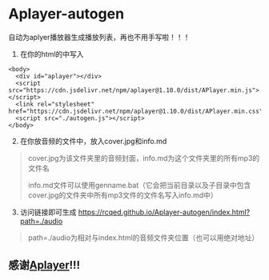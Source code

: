 # Aplayer-autogen
自动为aplyer播放器生成播放列表，再也不用手写啦！！！

1. 在你的html的<body>中写入

```
<body>
  <div id="aplayer"></div>
  <script src="https://cdn.jsdelivr.net/npm/aplayer@1.10.0/dist/APlayer.min.js"></script>
  <link rel="stylesheet" href="https://cdn.jsdelivr.net/npm/aplayer@1.10.0/dist/APlayer.min.css">
  <script src="./autogen.js"></script>
</body>
```

2. 在你放音频的文件中，放入cover.jpg和info.md

> cover.jpg为该文件夹里的音频封面，info.md为这个文件夹里的所有mp3的文件名
> 
> info.md文件可以使用genname.bat（它会把当前目录以及子目录中包含cover.jpg的文件夹中所有mp3文件的文件名写入info.md中）

3. 访问链接即可生成 https://rcqed.github.io/Aplayer-autogen/index.html?path=./audio

> path=./audio为相对与index.html的音频文件夹位置（也可以用绝对地址）

## 感谢[Aplayer](https://github.com/DIYgod/APlayer)!!!
